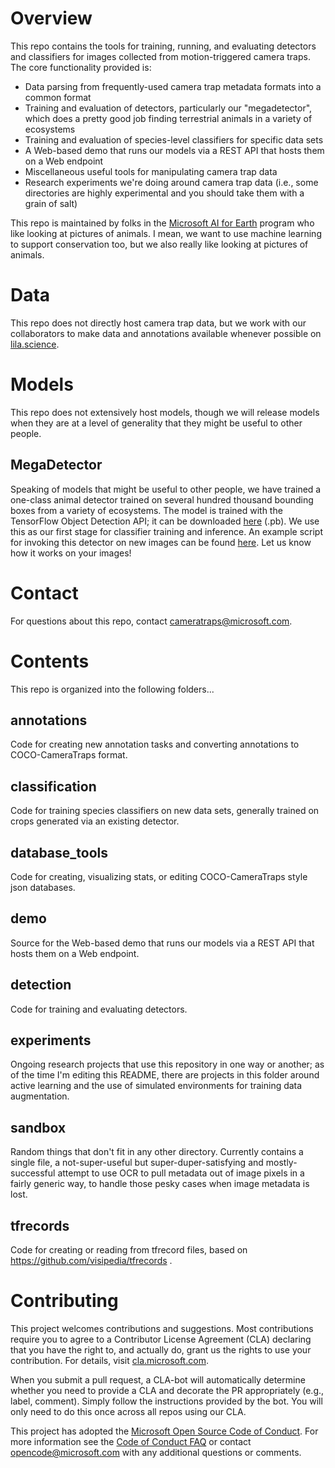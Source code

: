 # Overview

This repo contains the tools for training, running, and evaluating detectors and classifiers for images collected from motion-triggered camera traps.  The core functionality provided is:

- Data parsing from frequently-used camera trap metadata formats into a common format
- Training and evaluation of detectors, particularly our "megadetector", which does a pretty good job finding terrestrial animals in a variety of ecosystems
- Training and evaluation of species-level classifiers for specific data sets
- A Web-based demo that runs our models via a REST API that hosts them on a Web endpoint
- Miscellaneous useful tools for manipulating camera trap data
- Research experiments we're doing around camera trap data (i.e., some directories are highly experimental and you should take them with a grain of salt)

This repo is maintained by folks in the [Microsoft AI for Earth](http://aka.ms/aiforearth) program who like looking at pictures of animals.  I mean, we want to use machine learning to support conservation too, but we also really like looking at pictures of animals.


# Data

This repo does not directly host camera trap data, but we work with our collaborators to make data and annotations available whenever possible on [lila.science](http://lila.science).


# Models

This repo does not extensively host models, though we will release models when they are at a level of generality that they might be useful to other people.  


## MegaDetector

Speaking of models that might be useful to other people, we have trained a one-class animal detector trained on several hundred thousand bounding boxes from a variety of ecosystems.  The model is trained with the TensorFlow Object Detection API; it can be downloaded [here](https://lilablobssc.blob.core.windows.net/models/camera_traps/megadetector/megadetector_v2.pb) (.pb).  We use this as our first stage for classifier training and inference.  An example script for invoking this detector on new images can be found [here](https://github.com/Microsoft/CameraTraps/blob/master/detection/run_tf_detector.py).  Let us know how it works on your images!


# Contact

For questions about this repo, contact [cameratraps@microsoft.com](mailto:cameratraps@microsoft.com).


# Contents

This repo is organized into the following folders...

## annotations

Code for creating new annotation tasks and converting annotations to COCO-CameraTraps format.


## classification

Code for training species classifiers on new data sets, generally trained on crops generated via an existing detector.


## database_tools

Code for creating, visualizing stats, or editing COCO-CameraTraps style json databases.

## demo

Source for the Web-based demo that runs our models via a REST API that hosts them on a Web endpoint.


## detection

Code for training and evaluating detectors.


## experiments

Ongoing research projects that use this repository in one way or another; as of the time I'm editing this README, there are projects in this folder around active learning and the use of simulated environments for training data augmentation.


## sandbox

Random things that don't fit in any other directory.  Currently contains a single file, a not-super-useful but super-duper-satisfying and mostly-successful attempt to use OCR to pull metadata out of image pixels in a fairly generic way, to handle those pesky cases when image metadata is lost.


## tfrecords

Code for creating or reading from tfrecord files, based on https://github.com/visipedia/tfrecords .


# Contributing

This project welcomes contributions and suggestions.  Most contributions require you to agree to a
Contributor License Agreement (CLA) declaring that you have the right to, and actually do, grant us
the rights to use your contribution. For details, visit [cla.microsoft.com](https://cla.microsoft.com).

When you submit a pull request, a CLA-bot will automatically determine whether you need to provide
a CLA and decorate the PR appropriately (e.g., label, comment). Simply follow the instructions
provided by the bot. You will only need to do this once across all repos using our CLA.

This project has adopted the [Microsoft Open Source Code of Conduct](https://opensource.microsoft.com/codeofconduct/).
For more information see the [Code of Conduct FAQ](https://opensource.microsoft.com/codeofconduct/faq/) or
contact [opencode@microsoft.com](mailto:opencode@microsoft.com) with any additional questions or comments.

